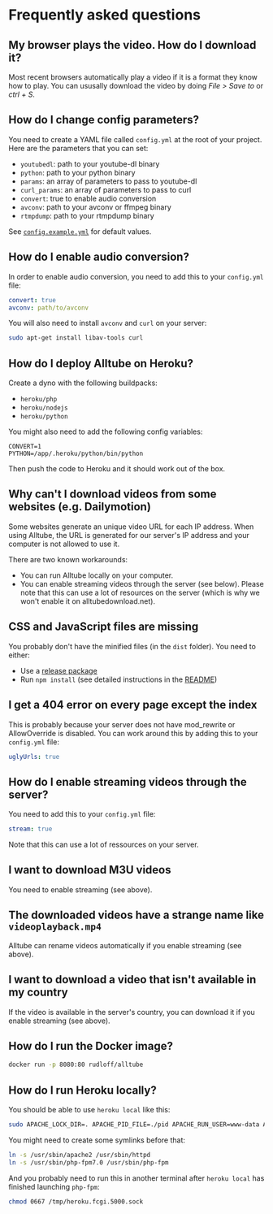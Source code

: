 # Frequently asked questions

<!-- markdownlint-disable MD026 -->

## My browser plays the video. How do I download it?

Most recent browsers automatically play a video if it is a format they know how to play.
You can ususally download the video by doing *File > Save to* or *ctrl + S*.

## How do I change config parameters?

You need to create a YAML file called `config.yml` at the root of your project.
Here are the parameters that you can set:

* `youtubedl`: path to your youtube-dl binary
* `python`: path to your python binary
* `params`: an array of parameters to pass to youtube-dl
* `curl_params`: an array of parameters to pass to curl
* `convert`: true to enable audio conversion
* `avconv`: path to your avconv or ffmpeg binary
* `rtmpdump`: path to your rtmpdump binary

See [`config.example.yml`](config.example.yml) for default values.

## How do I enable audio conversion?

In order to enable audio conversion, you need to add this to your `config.yml` file:

```yaml
convert: true
avconv: path/to/avconv
```

You will also need to install `avconv` and `curl` on your server:

```bash
sudo apt-get install libav-tools curl
```

## How do I deploy Alltube on Heroku?

Create a dyno with the following buildpacks:

* `heroku/php`
* `heroku/nodejs`
* `heroku/python`

You might also need to add the following config variables:

```env
CONVERT=1
PYTHON=/app/.heroku/python/bin/python
```

Then push the code to Heroku and it should work out of the box.

## Why can't I download videos from some websites (e.g. Dailymotion)

Some websites generate an unique video URL for each IP address. When using Alltube, the URL is generated for our server's IP address and your computer is not allowed to use it.

There are two known workarounds:

* You can run Alltube locally on your computer.
* You can enable streaming videos through the server (see below).
  Please note that this can use a lot of resources on the server (which is why we won't enable it on alltubedownload.net).

## CSS and JavaScript files are missing

You probably don't have the minified files (in the `dist` folder).
You need to either:

* Use a [release package](https://github.com/Rudloff/alltube/releases)
* Run `npm install` (see detailed instructions in the [README](README.md#from-git))

## I get a 404 error on every page except the index

This is probably because your server does not have mod_rewrite or AllowOverride is disabled.
You can work around this by adding this to your `config.yml` file:

```yaml
uglyUrls: true
```

## How do I enable streaming videos through the server?

You need to add this to your `config.yml` file:

```yaml
stream: true
```

Note that this can use a lot of ressources on your server.

## I want to download M3U videos

You need to enable streaming (see above).

## The downloaded videos have a strange name like `videoplayback.mp4`

Alltube can rename videos automatically if you enable streaming (see above).

## I want to download a video that isn't available in my country

If the video is available in the server's country, you can download it if you enable streaming (see above).

## How do I run the Docker image?

```bash
docker run -p 8080:80 rudloff/alltube
```

## How do I run Heroku locally?

You should be able to use `heroku local` like this:

```bash
sudo APACHE_LOCK_DIR=. APACHE_PID_FILE=./pid APACHE_RUN_USER=www-data APACHE_RUN_GROUP=www-data APACHE_LOG_DIR=. heroku local
```

You might need to create some symlinks before that:

```bash
ln -s /usr/sbin/apache2 /usr/sbin/httpd
ln -s /usr/sbin/php-fpm7.0 /usr/sbin/php-fpm
```

And you probably need to run this in another terminal after `heroku local` has finished launching `php-fpm`:

```bash
chmod 0667 /tmp/heroku.fcgi.5000.sock
```
